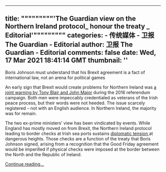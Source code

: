 
---
title: """""""""'The Guardian view on the Northern Ireland protocol_ honour the treaty _ Editorial'"""""""""
categories: 
    - 传统媒体
    - 卫报 The Guardian - Editorial
author: 卫报 The Guardian - Editorial
comments: false
date: Wed, 17 Mar 2021 18:41:14 GMT
thumbnail: ''
---

<div>   
<p>Boris Johnson must understand that his Brexit agreement is a fact of international law, not an arena for political games </p><p>An early sign that Brexit would create problems for Northern Ireland was <a href="https://www.theguardian.com/politics/2016/jun/09/tony-blair-and-john-major-brexit-would-close-irish-border" title>a joint warning by Tony Blair and John Major</a> during the 2016 referendum campaign. Both men were impeccably credentialed as veterans of the Irish peace process, but their words were not heeded. The issue scarcely registered – not with an English audience. In Northern Ireland, the majority was for remain.</p><p>The two ex-prime ministers’ view has been vindicated by events. While England has mostly moved on from Brexit, the Northern Ireland protocol leading to border checks at Irish sea ports sustains <a href="https://www.theguardian.com/politics/2021/feb/10/brussels-refuses-to-change-northern-ireland-protocol-without-uk-compliance" title>diplomatic tension </a>at dangerous heights. Those checks are a function of the treaty that Boris Johnson signed, arising from a recognition that the Good Friday agreement would be imperilled if physical checks were imposed at the border between the North and the Republic of Ireland.</p> <a href="https://www.theguardian.com/commentisfree/2021/mar/17/the-guardian-view-on-the-northern-ireland-protocol-honour-the-treaty">Continue reading...</a>  
</div>
            